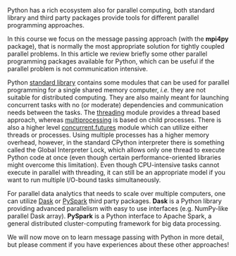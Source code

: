 <!-- Title: Parallel programming with Python -->

<!-- Short description:

In this article we give an overview of parallel programming approaches in the
Python ecosystem.

-->

Python has a rich ecosystem also for parallel computing, both standard
library and third party packages provide tools for different parallel
programming approaches.

In this course we focus on the message passing approach (with the **mpi4py**
package), that is normally the most appropriate solution for tightly
coupled parallel problems. In this article we review briefly some
other parallel programming packages available for Python, which can be
useful if the parallel problem is not communication intensive.

Python [standard library](https://docs.python.org/3/library/concurrency.html)
contains some modules that can be used for parallel programming for a
single shared memory computer, *i.e.* they are not suitable for
distributed computing. They are also mainly meant for launching
concurrent tasks with no (or moderate) dependencies and communication
needs between the tasks. The
[threading](https://docs.python.org/3/library/threading.html) module
provides a thread based approach, whereas
[multiprocessing](https://docs.python.org/3/library/multiprocessing.html)
is based on child processes. There is also a higher level
[concurrent.futures](https://docs.python.org/3/library/concurrent.futures.html)
module which can utilize either threads or processes. Using multiple
processes has a higher memory overhead, however, in the standard
CPython interpreter there is something called the Global Interpreter
Lock, which allows only one thread to execute Python code at once
(even though certain performance-oriented libraries might overcome
this limitation). Even though CPU-intensive tasks cannot execute in
parallel with threading, it can still be an appropriate model if you
want to run multiple I/O-bound tasks simultaneously.

For parallel data analytics that needs to scale over multiple
computers, one can utilize [Dask](https://dask.org/) or
[PySpark](https://spark.apache.org/docs/latest/api/python/pyspark.html)
third party packages. **Dask** is a Python library providing
advanced parallelism with easy to use interfaces (e.g. NumPy-like parallel
Dask array). **PySpark** is a Python interface to Apache Spark, a
general distributed cluster-computing framework for big data processing.

We will now move on to learn message passing with Python in more
detail, but please comment if you have experiences about these other
approaches!
